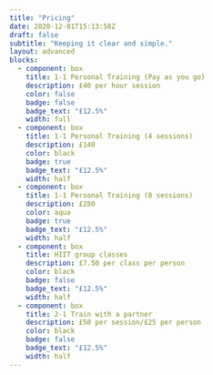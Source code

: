 ```yaml
---
title: "Pricing"
date: 2020-12-01T15:13:58Z
draft: false
subtitle: "Keeping it clear and simple."
layout: advanced
blocks: 
  - component: box
    title: 1-1 Personal Training (Pay as you go)
    description: £40 per hour session
    color: false
    badge: false
    badge_text: "£12.5%" 
    width: full
  - component: box
    title: 1-1 Personal Training (4 sessions)
    description: £140
    color: black 
    badge: true
    badge_text: "£12.5%" 
    width: half
  - component: box
    title: 1-1 Personal Training (8 sessions)
    description: £280
    color: aqua
    badge: true
    badge_text: "£12.5%" 
    width: half
  - component: box
    title: HIIT group classes
    description: £7.50 per class per person
    color: black 
    badge: false
    badge_text: "£12.5%" 
    width: half
  - component: box
    title: 2-1 Train with a partner
    description: £50 per session/£25 per person
    color: black 
    badge: false
    badge_text: "£12.5%" 
    width: half
---
```

